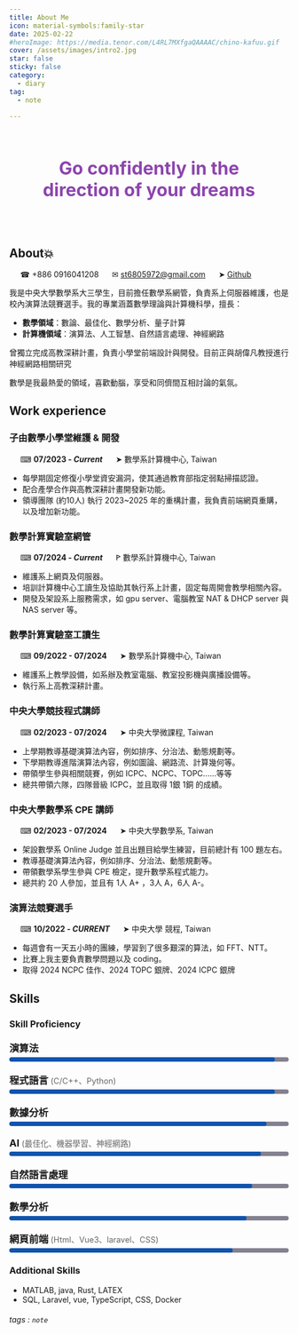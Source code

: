 ```yaml
---
title: About Me
icon: material-symbols:family-star
date: 2025-02-22
#heroImage: https://media.tenor.com/L4RL7MXfgaQAAAAC/chino-kafuu.gif
cover: /assets/images/intro2.jpg
star: false
sticky: false
category:
  - diary
tag:
  - note
  
---
```


<style>
@keyframes softColorShift {
  0% { color: #8e44ad; border-color: #8e44ad; }
  50% { color: #3498db; border-color: #3498db; }
  100% { color: #2ecc71; border-color: #2ecc71; }
}


.broken-border-text {
  display: flex;
  justify-content: center; /* 水平置中 */
  align-items: center; /* 垂直置中 */
  text-align: center;
  font-size: 2rem;
  font-weight: bold;
  padding: 15px 20px;
  animation: softColorShift 7s infinite alternate ease-in-out;
  width: fit-content; /* 讓邊框剛好包住文字 */
  margin: 20px auto; /* 讓它置中 */
  position: relative;
}

/* 直接貼上 CSS */
.skill-container {
    margin: 20px 0;
}

.skill-title {
    font-weight: bold;
    font-size: 1.1rem;
    margin-bottom: 5px;
}

.skill-title small {
    font-weight: normal;
    font-size: 0.9rem;
    color: #666;
}

.progress-bar {
    background:rgb(132, 129, 143);
    border-radius: 10px;
    height: 8px;
    width: 100%;
    position: relative;
    margin-bottom: 15px;
    overflow: hidden;
}

.progress-fill {
    height: 100%;
    border-radius: 10px;
    background: rgb(16, 84, 173);
    transition: width 1s ease-in-out;
}

</style>

<br>
<div class="broken-border-text"> 
  Go confidently in the direction of your dreams
</div>
<br>

<!-- {%hackmd /@HIPP0/Hippotumuxthem %} -->

<!-- ## <center> Go confidently in the direction of your dreams!  </center> -->
<!-- 
<center><img src =  "https://media.tenor.com/L4RL7MXfgaQAAAAC/chino-kafuu.gif" width = "180"></center> -->

## About:boom:

&nbsp;&nbsp;&nbsp;&nbsp; ☎︎ +886 0916041208
&nbsp;&nbsp;&nbsp;&nbsp; ✉︎ st6805972@gmail.com
&nbsp;&nbsp;&nbsp;&nbsp; ➤ [Github](https://github.com/Hippotumux)

我是中央大學數學系大三學生，目前擔任數學系網管，負責系上伺服器維護，也是校內演算法競賽選手。我的專業涵蓋數學理論與計算機科學，擅長：
- **數學領域**：數論、最佳化、數學分析、量子計算
- **計算機領域**：演算法、人工智慧、自然語言處理、神經網路

曾獨立完成高教深耕計畫，負責小學堂前端設計與開發。目前正與胡偉凡教授進行神經網路相關研究

數學是我最熱愛的領域，喜歡動腦，享受和同儕間互相討論的氣氛。


## Work experience

### 子由數學小學堂維護 & 開發

&nbsp;&nbsp;&nbsp;&nbsp; ⌨︎ **07/2023 - _Current_**
&nbsp;&nbsp;&nbsp;&nbsp; ➤ 數學系計算機中心, Taiwan

<!-- 領導團隊 (約10人) 執行 2023~2025 年的重構計畫，我負責前端網頁重購和後端資料庫，以及增加新功能，配合產學合作與高教深耕計畫開發新功能。每學期固定修復小學堂資安漏洞，使其通過教育部指定弱點掃描認證。 -->

- 每學期固定修復小學堂資安漏洞，使其通過教育部指定弱點掃描認證。
- 配合產學合作與高教深耕計畫開發新功能。
- 領導團隊 (約10人) 執行 2023~2025 年的重構計畫，我負責前端網頁重購，以及增加新功能。

### 數學計算實驗室網管

&nbsp;&nbsp;&nbsp;&nbsp; ⌨︎ **07/2024 - _Current_**
&nbsp;&nbsp;&nbsp;&nbsp; ꚰ 數學系計算機中心, Taiwan

- 維護系上網頁及伺服器。
- 培訓計算機中心工讀生及協助其執行系上計畫，固定每周開會教學相關內容。
- 開發及架設系上服務需求，如 gpu server、電腦教室 NAT & DHCP server 與 NAS server 等。

### 數學計算實驗室工讀生

&nbsp;&nbsp;&nbsp;&nbsp; ⌨︎ **09/2022 - 07/2024**
&nbsp;&nbsp;&nbsp;&nbsp; ➤ 數學系計算機中心, Taiwan

- 維護系上教學設備，如系辦及教室電腦、教室投影機與廣播設備等。
- 執行系上高教深耕計畫。

### 中央大學競技程式講師

&nbsp;&nbsp;&nbsp;&nbsp; ⌨︎ **02/2023 - 07/2024**
&nbsp;&nbsp;&nbsp;&nbsp; ➤ 中央大學微課程, Taiwan

- 上學期教導基礎演算法內容，例如排序、分治法、動態規劃等。
- 下學期教導進階演算法內容，例如圖論、網路流、計算幾何等。
- 帶領學生參與相關競賽，例如 ICPC、NCPC、TOPC......等等
- 總共帶領六隊，四隊晉級 ICPC，並且取得 1銀 1銅 的成績。

### 中央大學數學系 CPE 講師 

&nbsp;&nbsp;&nbsp;&nbsp; ⌨︎ **02/2023 - 07/2024**
&nbsp;&nbsp;&nbsp;&nbsp; ➤ 中央大學數學系, Taiwan

- 架設數學系 Online Judge 並且出題目給學生練習，目前總計有 100 題左右。
- 教導基礎演算法內容，例如排序、分治法、動態規劃等。
- 帶領數學系學生參與 CPE 檢定，提升數學系程式能力。
- 總共約 20 人參加，並且有 1人 A+ ，3人 A，6人 A-。

### 演算法競賽選手 

&nbsp;&nbsp;&nbsp;&nbsp; ⌨︎ **10/2022 - _CURRENT_**
&nbsp;&nbsp;&nbsp;&nbsp; ➤ 中央大學 競程, Taiwan

- 每週會有一天五小時的團練，學習到了很多艱深的算法，如 FFT、NTT。
- 比賽上我主要負責數學問題以及 coding。
- 取得 2024 NCPC 佳作、2024 TOPC 銀牌、2024 ICPC 銀牌



## Skills

### Skill Proficiency

<div class="skill-container">
    <div class="skill-title">演算法</div>
    <div class="progress-bar">
        <div class="progress-fill" style="width: 95%;"></div>
    </div>
</div>

<div class="skill-container">
    <div class="skill-title">程式語言 <small>(C/C++、Python)</small></div>
    <div class="progress-bar">
        <div class="progress-fill" style="width: 95%;"></div>
    </div>
</div>

<div class="skill-container">
    <div class="skill-title"> 數據分析 </div>
    <div class="progress-bar">
        <div class="progress-fill" style="width: 92%;"></div>
    </div>
</div>

<div class="skill-container">
    <div class="skill-title"> AI <small>(最佳化、機器學習、神經網路)</small> </div>
    <div class="progress-bar">
        <div class="progress-fill" style="width: 90%;"></div>
    </div>
</div>

<div class="skill-container">
    <div class="skill-title"> 自然語言處理 </div>
    <div class="progress-bar">
        <div class="progress-fill" style="width: 87%;"></div>
    </div>
</div>

<div class="skill-container">
    <div class="skill-title">數學分析</div>
    <div class="progress-bar">
        <div class="progress-fill" style="width: 85%;"></div>
    </div>
</div>


<div class="skill-container">
    <div class="skill-title">網頁前端 <small>(Html、Vue3、laravel、CSS)</small> </div>
    <div class="progress-bar">
        <div class="progress-fill" style="width: 80%;"></div>
    </div>
</div>

### Additional Skills

- MATLAB, java, Rust, LATEX
- SQL, Laravel, vue, TypeScript, CSS, Docker

<!-- ## 你所不知道的祕密

:::danger
- 我喜歡很可愛的東西~ 誰不喜歡呢？對吧! 我對於可愛的東西毫無招架之力
- 我很不會認人(臉盲)，常常看錯人，叫錯名字，記不住名字QQ
    > 曾經有一次，我認錯一個人一學期。
:::
 -->


<!-- 
## :) :) :)
<img src = "https://media.tenor.com/WDQttUk95w8AAAAd/acg-is%E5%8B%95%E6%BC%AB-is-not-fuck%E6%94%BF%E6%B2%BB.gif" >
     -->
<!-- {%hackmd aPqG0f7uS3CSdeXvHSYQKQ %} -->
<!-- {%hackmd @themes/dracula %} -->
<!-- {%hackmd hackmd-dark-theme %} -->
###### tags : `note`